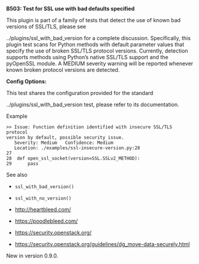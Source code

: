 **B503: Test for SSL use with bad defaults specified**

This plugin is part of a family of tests that detect the use of known
bad versions of SSL/TLS, please see

../plugins/ssl\_with\_bad\_version for a complete discussion.
Specifically, this plugin test scans for Python methods with default
parameter values that specify the use of broken SSL/TLS protocol
versions. Currently, detection supports methods using Python’s native
SSL/TLS support and the pyOpenSSL module. A MEDIUM severity warning will
be reported whenever known broken protocol versions are detected.

**Config Options:**

This test shares the configuration provided for the standard

../plugins/ssl\_with\_bad\_version test, please refer to its
documentation.

Example  

<!-- -->

    >> Issue: Function definition identified with insecure SSL/TLS protocol
    version by default, possible security issue.
       Severity: Medium   Confidence: Medium
       Location: ./examples/ssl-insecure-version.py:28
    27
    28  def open_ssl_socket(version=SSL.SSLv2_METHOD):
    29      pass

See also

-   `ssl_with_bad_version()`

-   `ssl_with_no_version()`

-   <http://heartbleed.com/>

-   <https://poodlebleed.com/>

-   <https://security.openstack.org/>

-   <https://security.openstack.org/guidelines/dg_move-data-securely.html>

New in version 0.9.0.
